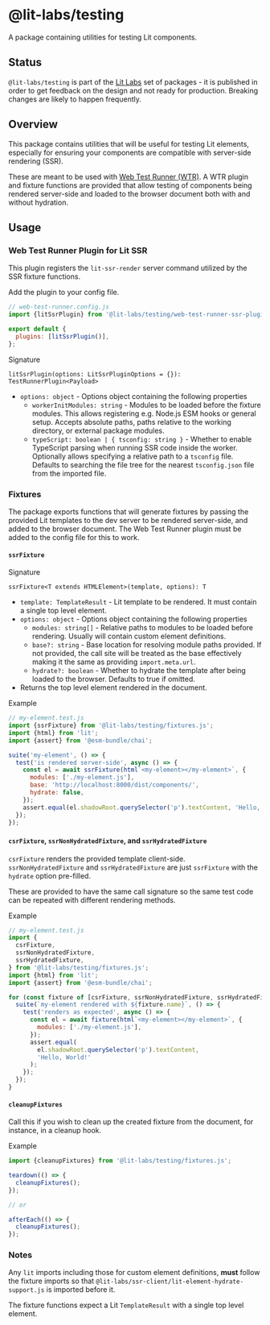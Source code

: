 # @lit-labs/testing

A package containing utilities for testing Lit components.

## Status

`@lit-labs/testing` is part of the [Lit
Labs](https://lit.dev/docs/libraries/labs/) set of packages - it is published in
order to get feedback on the design and not ready for production. Breaking
changes are likely to happen frequently.

## Overview

This package contains utilities that will be useful for testing Lit elements,
especially for ensuring your components are compatible with server-side
rendering (SSR).

These are meant to be used with [Web Test Runner
(WTR)](https://modern-web.dev/docs/test-runner/overview/). A WTR plugin and
fixture functions are provided that allow testing of components being rendered
server-side and loaded to the browser document both with and without hydration.

## Usage

### Web Test Runner Plugin for Lit SSR

This plugin registers the `lit-ssr-render` server command utilized by the SSR
fixture functions.

Add the plugin to your config file.

```js
// web-test-runner.config.js
import {litSsrPlugin} from '@lit-labs/testing/web-test-runner-ssr-plugin.js';

export default {
  plugins: [litSsrPlugin()],
};
```

Signature

`litSsrPlugin(options: LitSsrPluginOptions = {}): TestRunnerPlugin<Payload>`

- `options: object` - Options object containing the following properties
  - `workerInitModules: string` - Modules to be loaded before the fixture modules. This allows registering e.g. Node.js ESM hooks or general setup. Accepts absolute paths, paths relative to the working directory, or external package modules.
  - `typeScript: boolean | { tsconfig: string }` - Whether to enable TypeScript
    parsing when running SSR code inside the worker. Optionally allows
    specifying a relative path to a `tsconfig` file. Defaults to searching the
    file tree for the nearest `tsconfig.json` file from the imported file.

### Fixtures

The package exports functions that will generate fixtures by passing the
provided Lit templates to the dev server to be rendered server-side, and
added to the browser document. The Web Test Runner plugin must be added to the
config file for this to work.

#### `ssrFixture`

Signature

`ssrFixture<T extends HTMLElement>(template, options): T`

- `template: TemplateResult` - Lit template to be rendered. It must contain a
  single top level element.
- `options: object` - Options object containing the following properties
  - `modules: string[]` - Relative paths to modules to be loaded before
    rendering. Usually will contain custom element definitions.
  - `base?: string` - Base location for resolving module paths provided. If not
    provided, the call site will be treated as the base effectively making it
    the same as providing `import.meta.url`.
  - `hydrate?: boolean` - Whether to hydrate the template after being loaded to
    the browser. Defaults to true if omitted.
- Returns the top level element rendered in the document.

Example

```js
// my-element.test.js
import {ssrFixture} from '@lit-labs/testing/fixtures.js';
import {html} from 'lit';
import {assert} from '@esm-bundle/chai';

suite('my-element', () => {
  test('is rendered server-side', async () => {
    const el = await ssrFixture(html`<my-element></my-element>`, {
      modules: ['./my-element.js'],
      base: 'http://localhost:8000/dist/components/',
      hydrate: false,
    });
    assert.equal(el.shadowRoot.querySelector('p').textContent, 'Hello, World!');
  });
});
```

#### `csrFixture`, `ssrNonHydratedFixture`, and `ssrHydratedFixture`

`csrFixture` renders the provided template client-side.
`ssrNonHydratedFixture` and `ssrHydratedFixture` are just `ssrFixture` with the
`hydrate` option pre-filled.

These are provided to have the same call signature so the same test code can be
repeated with different rendering methods.

Example

```js
// my-element.test.js
import {
  csrFixture,
  ssrNonHydratedFixture,
  ssrHydratedFixture,
} from '@lit-labs/testing/fixtures.js';
import {html} from 'lit';
import {assert} from '@esm-bundle/chai';

for (const fixture of [csrFixture, ssrNonHydratedFixture, ssrHydratedFixture]) {
  suite(`my-element rendered with ${fixture.name}`, () => {
    test('renders as expected', async () => {
      const el = await fixture(html`<my-element></my-element>`, {
        modules: ['./my-element.js'],
      });
      assert.equal(
        el.shadowRoot.querySelector('p').textContent,
        'Hello, World!'
      );
    });
  });
}
```

#### `cleanupFixtures`

Call this if you wish to clean up the created fixture from the document, for
instance, in a cleanup hook.

Example

```js
import {cleanupFixtures} from '@lit-labs/testing/fixtures.js';

teardown(() => {
  cleanupFixtures();
});

// or

afterEach(() => {
  cleanupFixtures();
});
```

### Notes

Any `lit` imports including those for custom element definitions, **must**
follow the fixture imports so that
`@lit-labs/ssr-client/lit-element-hydrate-support.js` is imported before it.

The fixture functions expect a Lit `TemplateResult` with a single top level
element.
